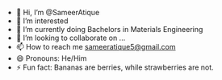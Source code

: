 - 👋 Hi, I’m @SameerAtique
- 👀 I’m interested 
- 🌱 I’m currently doing Bachelors in Materials Engineering
- 💞️ I’m looking to collaborate on ...
- 📫 How to reach me sameeratique5@gmail.com
- 😄 Pronouns: He/Him
- ⚡ Fun fact: Bananas are berries, while strawberries are not.

<!---
SameerAtique/SameerAtique is a ✨ special ✨ repository because its `README.md` (this file) appears on your GitHub profile.
You can click the Preview link to take a look at your changes.
--->
